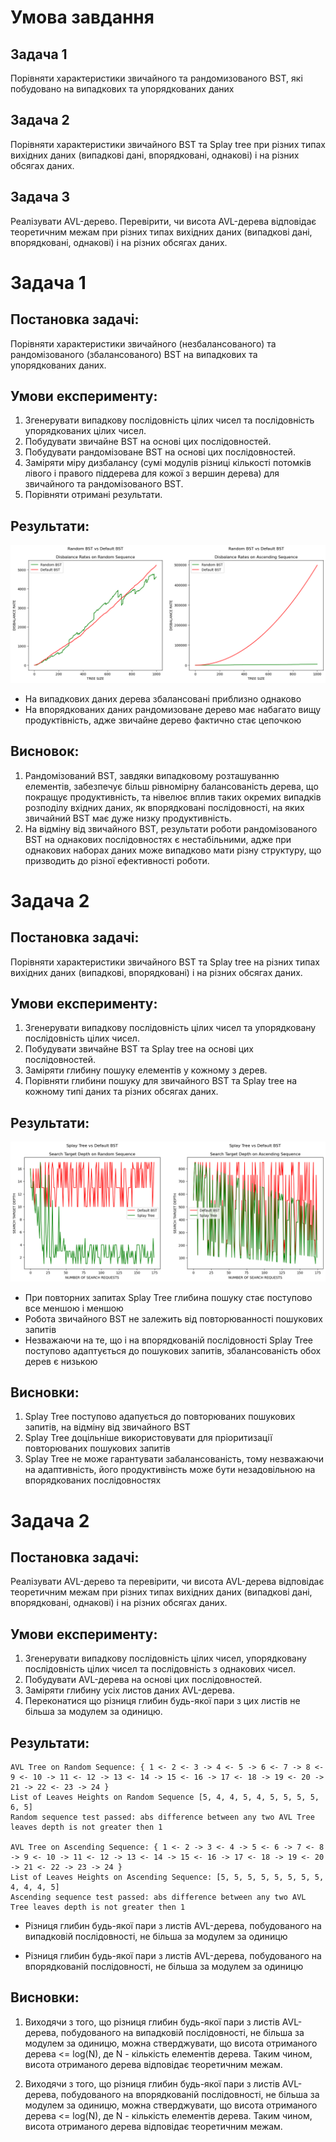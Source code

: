 # Умова завдання

## Задача 1

Порівняти характеристики звичайного та рандомизованого BST, які побудовано на випадкових  та упорядкованих даних

## Задача 2

Порівняти характеристики звичайного BST та Splay tree при різних типах вихідних даних (випадкові дані, впорядковані, однакові) і на різних обсягах даних.

## Задача 3

Реалізувати AVL-дерево. 
Перевірити, чи висота AVL-дерева відповідає теоретичним межам при різних типах вихідних даних (випадкові дані, впорядковані, однакові) і на різних обсягах даних.

# Задача 1

## Постановка задачі:
Порівняти характеристики звичайного (незбалансованого) та рандомізованого (збалансованого) BST на випадкових та упорядкованих даних.
## Умови експерименту: 
1. Згенерувати випадкову послідовність цілих чисел та послідовність упорядкованих цілих чисел.
2. Побудувати звичайне BST на основі цих послідовностей.
3. Побудувати рандомізоване BST на основі цих послідовностей.
4. Заміряти міру дизбалансу (сумі модулів різниці кількості потомків лівого і правого піддерева для кожої з вершин дерева) для звичайного та рандомізованого BST.
5. Порівняти отримані результати.
## Результати:
![](task9_1.png)
- На випадкових даних дерева збалансовані приблизно однаково
- На впорядкованих даних рандомизоване дерево має набагато вищу продуктівність, адже звичайне дерево фактично стає цепочкою
## Висновок: 
1. Рандомізований BST, завдяки випадковому розташуванню елементів, забезпечує більш рівномірну балансованість дерева, що покращує продуктивність, та нівелює вплив таких окремих випадків розподілу вхідних даних, як впорядковані послідовності, на яких звичайний BST має дуже низку продуктивність.
2. На відміну від звичайного BST, результати роботи рандомізованого BST на однакових послідовностях є нестабільними, адже при однакових наборах даних може випадково мати різну структуру, що призводить до різної ефективності роботи.

# Задача 2
## Постановка задачі:
Порівняти характеристики звичайного BST та Splay tree на різних типах вихідних даних (випадкові, впорядковані) і на різних обсягах даних.
## Умови експерименту: 
1. Згенерувати випадкову послідовність цілих чисел та упорядковану послідовність цілих чисел.
2. Побудувати звичайне BST та Splay tree на основі цих послідовностей.
3. Заміряти глибину пошуку елементів у кожному з дерев.
4. Порівняти глибини пошуку для звичайного BST та Splay tree на кожному типі даних та різних обсягах даних.

## Результати: 

![](task9_2.png)
- При повторних запитах Splay Tree глибина пошуку стає поступово все меншою і меншою
- Робота звичайного BST не залежить від повторюванності пошукових запитів
- Незважаючи на те, що і на впорядкованій послідовності Splay Tree поступово адаптується до пошукових запитів, збалансованість обох дерев є низькою

## Висновки:
1. Splay Tree поступово адапується до повторюваних пошукових запитів, на відміну від звичайного BST
2. Splay Tree доцільніше використовувати для пріоритизації повторюваних пошукових запитів
3. Splay Tree не може гарантувати забалансованість, тому незважаючи на адаптивність, його продуктивінсть може бути незадовільною на впорядкованих послідовностях

# Задача 2
## Постановка задачі:
Реалізувати AVL-дерево та перевірити, чи висота AVL-дерева відповідає теоретичним межам при різних типах вихідних даних (випадкові дані, впорядковані, однакові) і на різних обсягах даних.
## Умови експерименту: 
1. Згенерувати випадкову послідовність цілих чисел, упорядковану послідовність цілих чисел та послідовність з однакових чисел.
2. Побудувати AVL-дерева на основі цих послідовностей.
3. Заміряти глибину усіх листов даних AVL-дерева.
4. Переконатися що різниця глибин будь-якої пари з цих листів не більша за модулем за одиницю.
## Результати: 
    AVL Tree on Random Sequence: { 1 <- 2 <- 3 -> 4 <- 5 -> 6 <- 7 -> 8 <- 9 <- 10 -> 11 <- 12 -> 13 <- 14 -> 15 <- 16 -> 17 <- 18 -> 19 <- 20 -> 21 -> 22 <- 23 -> 24 }
    List of Leaves Heights on Random Sequence [5, 4, 4, 5, 4, 5, 5, 5, 5, 6, 5]
    Random sequence test passed: abs difference between any two AVL Tree leaves depth is not greater then 1

    AVL Tree on Ascending Sequence: { 1 <- 2 -> 3 <- 4 -> 5 <- 6 -> 7 <- 8 -> 9 <- 10 -> 11 <- 12 -> 13 <- 14 -> 15 <- 16 -> 17 <- 18 -> 19 <- 20 -> 21 <- 22 -> 23 -> 24 }
    List of Leaves Heights on Ascending Sequence: [5, 5, 5, 5, 5, 5, 5, 5, 4, 4, 4, 5]
    Ascending sequence test passed: abs difference between any two AVL Tree leaves depth is not greater then 1
- Різниця глибин будь-якої пари з листів AVL-дерева, побудованого на випадковій послідовності, не більша за модулем за одиницю

- Різниця глибин будь-якої пари з листів AVL-дерева, побудованого на впорядкованій послідовності, не більша за модулем за одиницю

## Висновки:
1. Виходячи з того, що різниця глибин будь-якої пари з листів AVL-дерева, побудованого на випадковій послідовності, не більша за модулем за одиницю, можна стверджувати, що висота отриманого дерева <= log(N), де N - кількість елементів дерева. Таким чином, висота отриманого дерева відповідає теоретичним межам.

2. Виходячи з того, що різниця глибин будь-якої пари з листів AVL-дерева, побудованого на впорядкованій послідовності, не більша за модулем за одиницю, можна стверджувати, що висота отриманого дерева <= log(N), де N - кількість елементів дерева. Таким чином, висота отриманого дерева відповідає теоретичним межам.